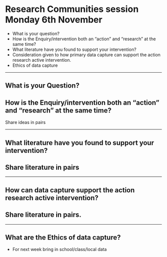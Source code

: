 # Research Communities session Monday 6th November 

- What is your question?
- How is the Enquiry/intervention both an “action” and “research” at the same time? 
- What literature have you found to support your intervention? 
- Consideration given to how primary data capture can support the action research active intervention. 
- Ethics of data capture 

---
## What is your Question?
## How is the Enquiry/intervention both an “action” and “research” at the same time? 

Share ideas in pairs 

---

## What literature have you found to support your intervention?
## Share literature in pairs

---

## How can data capture support the action research active intervention? 

## Share literature in pairs.

---

## What are the Ethics of data capture?

- For next week bring in school/class/local data 

 
